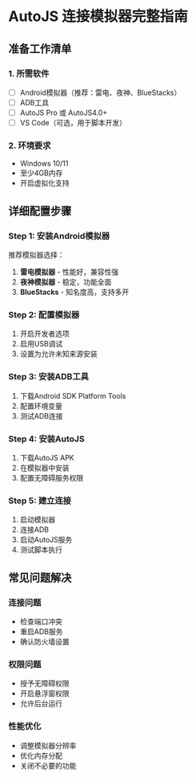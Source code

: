 # AutoJS 连接模拟器完整指南

## 准备工作清单

### 1. 所需软件
- [ ] Android模拟器（推荐：雷电、夜神、BlueStacks）
- [ ] ADB工具
- [ ] AutoJS Pro 或 AutoJS4.0+
- [ ] VS Code（可选，用于脚本开发）

### 2. 环境要求
- Windows 10/11
- 至少4GB内存
- 开启虚拟化支持

## 详细配置步骤

### Step 1: 安装Android模拟器

推荐模拟器选择：
1. **雷电模拟器** - 性能好，兼容性强
2. **夜神模拟器** - 稳定，功能全面
3. **BlueStacks** - 知名度高，支持多开

### Step 2: 配置模拟器
1. 开启开发者选项
2. 启用USB调试
3. 设置为允许未知来源安装

### Step 3: 安装ADB工具
1. 下载Android SDK Platform Tools
2. 配置环境变量
3. 测试ADB连接

### Step 4: 安装AutoJS
1. 下载AutoJS APK
2. 在模拟器中安装
3. 配置无障碍服务权限

### Step 5: 建立连接
1. 启动模拟器
2. 连接ADB
3. 启动AutoJS服务
4. 测试脚本执行

## 常见问题解决

### 连接问题
- 检查端口冲突
- 重启ADB服务
- 确认防火墙设置

### 权限问题
- 授予无障碍权限
- 开启悬浮窗权限
- 允许后台运行

### 性能优化
- 调整模拟器分辨率
- 优化内存分配
- 关闭不必要的功能
